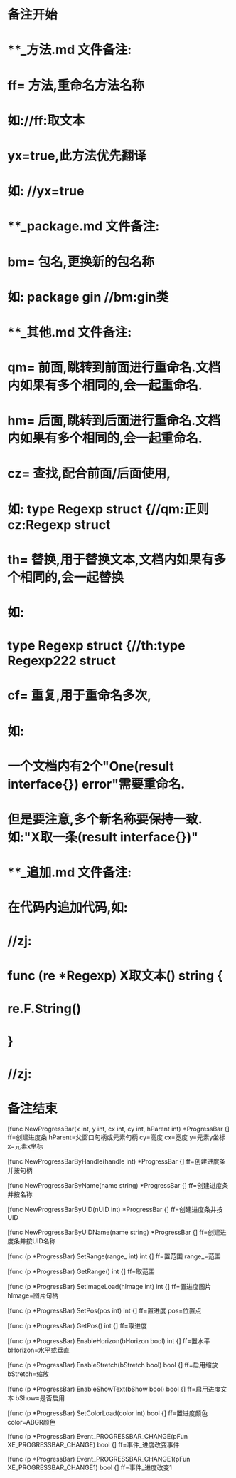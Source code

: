 # 备注开始
# **_方法.md 文件备注:
# ff= 方法,重命名方法名称
# 如://ff:取文本
#
# yx=true,此方法优先翻译
# 如: //yx=true

# **_package.md 文件备注:
# bm= 包名,更换新的包名称 
# 如: package gin //bm:gin类

# **_其他.md 文件备注:
# qm= 前面,跳转到前面进行重命名.文档内如果有多个相同的,会一起重命名.
# hm= 后面,跳转到后面进行重命名.文档内如果有多个相同的,会一起重命名.
# cz= 查找,配合前面/后面使用,
# 如: type Regexp struct {//qm:正则 cz:Regexp struct
#
# th= 替换,用于替换文本,文档内如果有多个相同的,会一起替换
# 如:
# type Regexp struct {//th:type Regexp222 struct
#
# cf= 重复,用于重命名多次,
# 如: 
# 一个文档内有2个"One(result interface{}) error"需要重命名.
# 但是要注意,多个新名称要保持一致. 如:"X取一条(result interface{})"

# **_追加.md 文件备注:
# 在代码内追加代码,如:
# //zj:
# func (re *Regexp) X取文本() string { 
# re.F.String()
# }
# //zj:
# 备注结束

[func NewProgressBar(x int, y int, cx int, cy int, hParent int) *ProgressBar {]
ff=创建进度条
hParent=父窗口句柄或元素句柄
cy=高度
cx=宽度
y=元素y坐标
x=元素x坐标

[func NewProgressBarByHandle(handle int) *ProgressBar {]
ff=创建进度条并按句柄

[func NewProgressBarByName(name string) *ProgressBar {]
ff=创建进度条并按名称

[func NewProgressBarByUID(nUID int) *ProgressBar {]
ff=创建进度条并按UID

[func NewProgressBarByUIDName(name string) *ProgressBar {]
ff=创建进度条并按UID名称

[func (p *ProgressBar) SetRange(range_ int) int {]
ff=置范围
range_=范围

[func (p *ProgressBar) GetRange() int {]
ff=取范围

[func (p *ProgressBar) SetImageLoad(hImage int) int {]
ff=置进度图片
hImage=图片句柄

[func (p *ProgressBar) SetPos(pos int) int {]
ff=置进度
pos=位置点

[func (p *ProgressBar) GetPos() int {]
ff=取进度

[func (p *ProgressBar) EnableHorizon(bHorizon bool) int {]
ff=置水平
bHorizon=水平或垂直

[func (p *ProgressBar) EnableStretch(bStretch bool) bool {]
ff=启用缩放
bStretch=缩放

[func (p *ProgressBar) EnableShowText(bShow bool) bool {]
ff=启用进度文本
bShow=是否启用

[func (p *ProgressBar) SetColorLoad(color int) bool {]
ff=置进度颜色
color=ABGR颜色

[func (p *ProgressBar) Event_PROGRESSBAR_CHANGE(pFun XE_PROGRESSBAR_CHANGE) bool {]
ff=事件_进度改变事件

[func (p *ProgressBar) Event_PROGRESSBAR_CHANGE1(pFun XE_PROGRESSBAR_CHANGE1) bool {]
ff=事件_进度改变1
